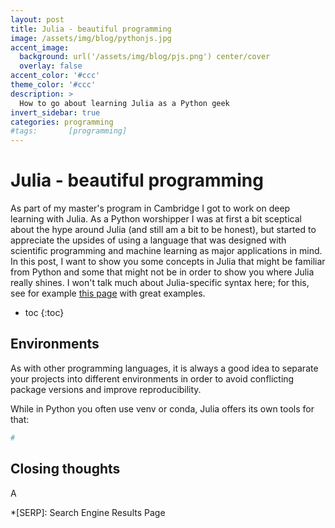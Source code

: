 ```yaml
---
layout: post
title: Julia - beautiful programming
image: /assets/img/blog/pythonjs.jpg
accent_image: 
  background: url('/assets/img/blog/pjs.png') center/cover
  overlay: false
accent_color: '#ccc'
theme_color: '#ccc'
description: >
  How to go about learning Julia as a Python geek
invert_sidebar: true
categories: programming
#tags:       [programming]
---
```


# Julia - beautiful programming
As part of my master's program in Cambridge I got to work on deep learning with Julia. As a Python worshipper I was at first a bit sceptical about the hype around Julia (and still am a bit to be honest), but started to appreciate the upsides of using a language that was designed with scientific programming and machine learning as major applications in mind. In this post, I want to show you some concepts in Julia that might be familiar from Python and some that might not be in order to show you where Julia really shines. I won't talk much about Julia-specific syntax here; for this, see for example [this page](https://juliabyexample.helpmanual.io/) with great examples. 


* toc
{:toc}

## Environments

As with other programming languages, it is always a good idea to separate your projects into different environments in order to avoid conflicting package versions and improve reproducibility.

While in Python you often use venv or conda, Julia offers its own tools for that:


~~~julia
#

~~~



## Closing thoughts

A

*[SERP]: Search Engine Results Page
